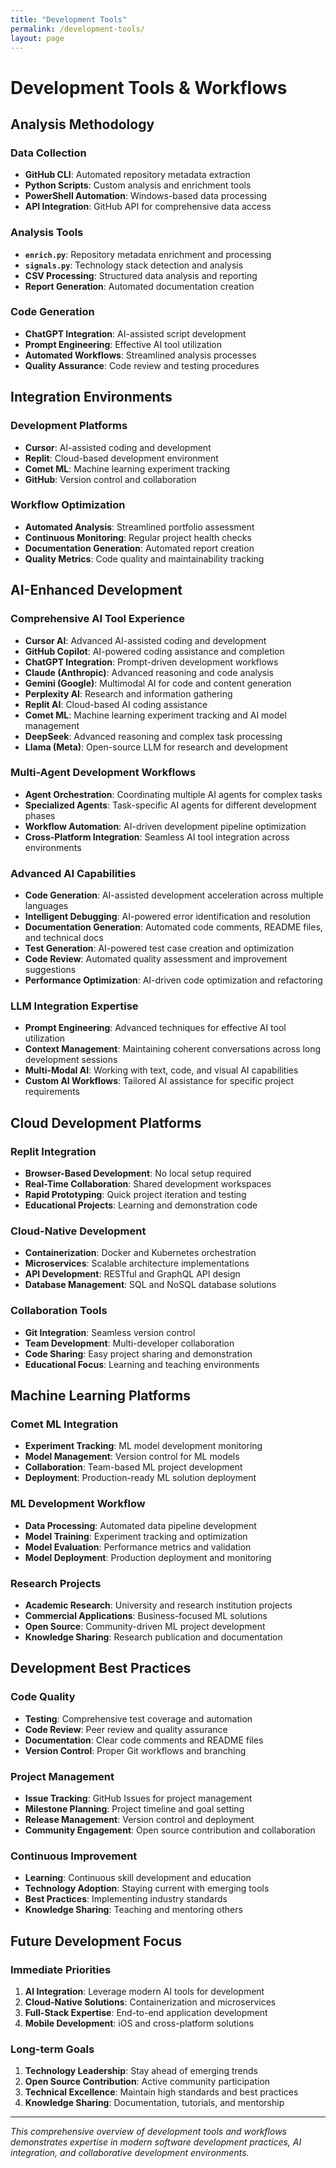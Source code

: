 ```yaml
---
title: "Development Tools"
permalink: /development-tools/
layout: page
---
```


# Development Tools & Workflows

## Analysis Methodology

### **Data Collection**
- **GitHub CLI**: Automated repository metadata extraction
- **Python Scripts**: Custom analysis and enrichment tools
- **PowerShell Automation**: Windows-based data processing
- **API Integration**: GitHub API for comprehensive data access

### **Analysis Tools**
- **`enrich.py`**: Repository metadata enrichment and processing
- **`signals.py`**: Technology stack detection and analysis
- **CSV Processing**: Structured data analysis and reporting
- **Report Generation**: Automated documentation creation

### **Code Generation**
- **ChatGPT Integration**: AI-assisted script development
- **Prompt Engineering**: Effective AI tool utilization
- **Automated Workflows**: Streamlined analysis processes
- **Quality Assurance**: Code review and testing procedures

## Integration Environments

### **Development Platforms**
- **Cursor**: AI-assisted coding and development
- **Replit**: Cloud-based development environment
- **Comet ML**: Machine learning experiment tracking
- **GitHub**: Version control and collaboration

### **Workflow Optimization**
- **Automated Analysis**: Streamlined portfolio assessment
- **Continuous Monitoring**: Regular project health checks
- **Documentation Generation**: Automated report creation
- **Quality Metrics**: Code quality and maintainability tracking

## AI-Enhanced Development

### **Comprehensive AI Tool Experience**
- **Cursor AI**: Advanced AI-assisted coding and development
- **GitHub Copilot**: AI-powered coding assistance and completion
- **ChatGPT Integration**: Prompt-driven development workflows
- **Claude (Anthropic)**: Advanced reasoning and code analysis
- **Gemini (Google)**: Multimodal AI for code and content generation
- **Perplexity AI**: Research and information gathering
- **Replit AI**: Cloud-based AI coding assistance
- **Comet ML**: Machine learning experiment tracking and AI model management
- **DeepSeek**: Advanced reasoning and complex task processing
- **Llama (Meta)**: Open-source LLM for research and development

### **Multi-Agent Development Workflows**
- **Agent Orchestration**: Coordinating multiple AI agents for complex tasks
- **Specialized Agents**: Task-specific AI agents for different development phases
- **Workflow Automation**: AI-driven development pipeline optimization
- **Cross-Platform Integration**: Seamless AI tool integration across environments

### **Advanced AI Capabilities**
- **Code Generation**: AI-assisted development acceleration across multiple languages
- **Intelligent Debugging**: AI-powered error identification and resolution
- **Documentation Generation**: Automated code comments, README files, and technical docs
- **Test Generation**: AI-powered test case creation and optimization
- **Code Review**: Automated quality assessment and improvement suggestions
- **Performance Optimization**: AI-driven code optimization and refactoring

### **LLM Integration Expertise**
- **Prompt Engineering**: Advanced techniques for effective AI tool utilization
- **Context Management**: Maintaining coherent conversations across long development sessions
- **Multi-Modal AI**: Working with text, code, and visual AI capabilities
- **Custom AI Workflows**: Tailored AI assistance for specific project requirements

## Cloud Development Platforms

### **Replit Integration**
- **Browser-Based Development**: No local setup required
- **Real-Time Collaboration**: Shared development workspaces
- **Rapid Prototyping**: Quick project iteration and testing
- **Educational Projects**: Learning and demonstration code

### **Cloud-Native Development**
- **Containerization**: Docker and Kubernetes orchestration
- **Microservices**: Scalable architecture implementations
- **API Development**: RESTful and GraphQL API design
- **Database Management**: SQL and NoSQL database solutions

### **Collaboration Tools**
- **Git Integration**: Seamless version control
- **Team Development**: Multi-developer collaboration
- **Code Sharing**: Easy project sharing and demonstration
- **Educational Focus**: Learning and teaching environments

## Machine Learning Platforms

### **Comet ML Integration**
- **Experiment Tracking**: ML model development monitoring
- **Model Management**: Version control for ML models
- **Collaboration**: Team-based ML project development
- **Deployment**: Production-ready ML solution deployment

### **ML Development Workflow**
- **Data Processing**: Automated data pipeline development
- **Model Training**: Experiment tracking and optimization
- **Model Evaluation**: Performance metrics and validation
- **Model Deployment**: Production deployment and monitoring

### **Research Projects**
- **Academic Research**: University and research institution projects
- **Commercial Applications**: Business-focused ML solutions
- **Open Source**: Community-driven ML project development
- **Knowledge Sharing**: Research publication and documentation

## Development Best Practices

### **Code Quality**
- **Testing**: Comprehensive test coverage and automation
- **Code Review**: Peer review and quality assurance
- **Documentation**: Clear code comments and README files
- **Version Control**: Proper Git workflows and branching

### **Project Management**
- **Issue Tracking**: GitHub Issues for project management
- **Milestone Planning**: Project timeline and goal setting
- **Release Management**: Version control and deployment
- **Community Engagement**: Open source contribution and collaboration

### **Continuous Improvement**
- **Learning**: Continuous skill development and education
- **Technology Adoption**: Staying current with emerging tools
- **Best Practices**: Implementing industry standards
- **Knowledge Sharing**: Teaching and mentoring others

## Future Development Focus

### **Immediate Priorities**
1. **AI Integration**: Leverage modern AI tools for development
2. **Cloud-Native Solutions**: Containerization and microservices
3. **Full-Stack Expertise**: End-to-end application development
4. **Mobile Development**: iOS and cross-platform solutions

### **Long-term Goals**
1. **Technology Leadership**: Stay ahead of emerging trends
2. **Open Source Contribution**: Active community participation
3. **Technical Excellence**: Maintain high standards and best practices
4. **Knowledge Sharing**: Documentation, tutorials, and mentorship

---

*This comprehensive overview of development tools and workflows demonstrates expertise in modern software development practices, AI integration, and collaborative development environments.*
